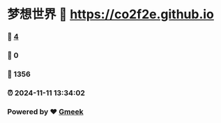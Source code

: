 # 梦想世界 :link: https://co2f2e.github.io 
### :page_facing_up: [4](https://co2f2e.github.io/tag.html) 
### :speech_balloon: 0 
### :hibiscus: 1356 
### :alarm_clock: 2024-11-11 13:34:02 
### Powered by :heart: [Gmeek](https://github.com/Meekdai/Gmeek)
